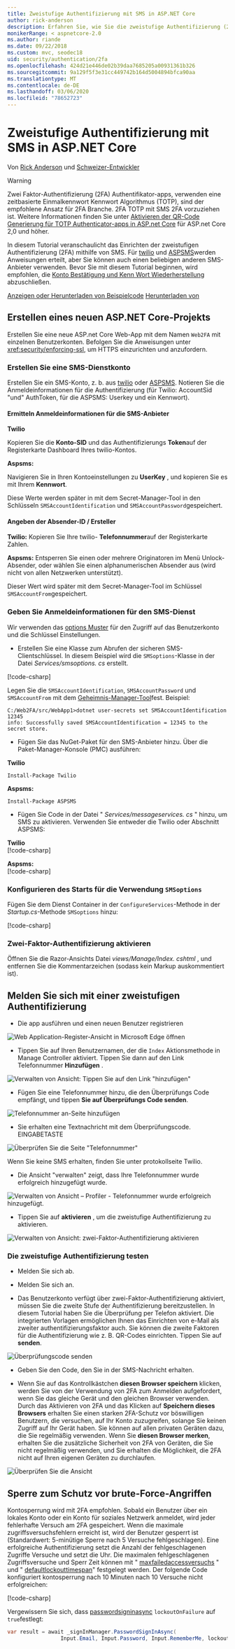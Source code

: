 ```yaml
---
title: Zweistufige Authentifizierung mit SMS in ASP.NET Core
author: rick-anderson
description: Erfahren Sie, wie Sie die zweistufige Authentifizierung (2FA) mit einer ASP.NET Core-app einrichten.
monikerRange: < aspnetcore-2.0
ms.author: riande
ms.date: 09/22/2018
ms.custom: mvc, seodec18
uid: security/authentication/2fa
ms.openlocfilehash: 424d21e446de02b39daa7685205a00931361b326
ms.sourcegitcommit: 9a129f5f3e31cc449742b164d5004894bfca90aa
ms.translationtype: MT
ms.contentlocale: de-DE
ms.lasthandoff: 03/06/2020
ms.locfileid: "78652723"
---
```

# <a name="two-factor-authentication-with-sms-in-aspnet-core"></a>Zweistufige Authentifizierung mit SMS in ASP.NET Core

Von [Rick Anderson](https://twitter.com/RickAndMSFT) und [Schweizer-Entwickler](https://github.com/Swiss-Devs)

>[!WARNING]
> Zwei Faktor-Authentifizierung (2FA) Authentifikator-apps, verwenden eine zeitbasierte Einmalkennwort Kennwort Algorithmus (TOTP), sind der empfohlene Ansatz für 2FA Branche. 2FA TOTP mit SMS 2FA vorzuziehen ist. Weitere Informationen finden Sie unter [Aktivieren der QR-Code Generierung für TOTP Authenticator-apps in ASP.net Core](xref:security/authentication/identity-enable-qrcodes) für ASP.net Core 2,0 und höher.

In diesem Tutorial veranschaulicht das Einrichten der zweistufigen Authentifizierung (2FA) mithilfe von SMS. Für [twilio](https://www.twilio.com/) und [ASPSMS](https://www.aspsms.com/asp.net/identity/core/testcredits/)werden Anweisungen erteilt, aber Sie können auch einen beliebigen anderen SMS-Anbieter verwenden. Bevor Sie mit diesem Tutorial beginnen, wird empfohlen, die [Konto Bestätigung und Kenn Wort Wiederherstellung](xref:security/authentication/accconfirm) abzuschließen.

[Anzeigen oder Herunterladen von Beispielcode](https://github.com/dotnet/AspNetCore.Docs/tree/master/aspnetcore/security/authentication/2fa/sample/Web2FA) [Herunterladen von](xref:index#how-to-download-a-sample)

## <a name="create-a-new-aspnet-core-project"></a>Erstellen eines neuen ASP.NET Core-Projekts

Erstellen Sie eine neue ASP.net Core Web-App mit dem Namen `Web2FA` mit einzelnen Benutzerkonten. Befolgen Sie die Anweisungen unter <xref:security/enforcing-ssl>, um HTTPS einzurichten und anzufordern.

### <a name="create-an-sms-account"></a>Erstellen Sie eine SMS-Dienstkonto

Erstellen Sie ein SMS-Konto, z. b. aus [twilio](https://www.twilio.com/) oder [ASPSMS](https://www.aspsms.com/asp.net/identity/core/testcredits/). Notieren Sie die Anmeldeinformationen für die Authentifizierung (für Twilio: AccountSid "und" AuthToken, für die ASPSMS: Userkey und ein Kennwort).

#### <a name="figuring-out-sms-provider-credentials"></a>Ermitteln Anmeldeinformationen für die SMS-Anbieter

**Twilio**

Kopieren Sie die **Konto-SID** und das Authentifizierungs **Token**auf der Registerkarte Dashboard Ihres twilio-Kontos.

**Aspsms:**

Navigieren Sie in Ihren Kontoeinstellungen zu **UserKey** , und kopieren Sie es mit Ihrem **Kennwort**.

Diese Werte werden später in mit dem Secret-Manager-Tool in den Schlüsseln `SMSAccountIdentification` und `SMSAccountPassword`gespeichert.

#### <a name="specifying-senderid--originator"></a>Angeben der Absender-ID / Ersteller

**Twilio:** Kopieren Sie Ihre twilio- **Telefonnummer**auf der Registerkarte Zahlen.

**Aspsms:** Entsperren Sie einen oder mehrere Originatoren im Menü Unlock-Absender, oder wählen Sie einen alphanumerischen Absender aus (wird nicht von allen Netzwerken unterstützt).

Dieser Wert wird später mit dem Secret-Manager-Tool im Schlüssel `SMSAccountFrom`gespeichert.

### <a name="provide-credentials-for-the-sms-service"></a>Geben Sie Anmeldeinformationen für den SMS-Dienst

Wir verwenden das [options Muster](xref:fundamentals/configuration/options) für den Zugriff auf das Benutzerkonto und die Schlüssel Einstellungen.

* Erstellen Sie eine Klasse zum Abrufen der sicheren SMS-Clientschlüssel. In diesem Beispiel wird die `SMSoptions`-Klasse in der Datei *Services/smsoptions. cs* erstellt.

[!code-csharp[](2fa/sample/Web2FA/Services/SMSoptions.cs)]

Legen Sie die `SMSAccountIdentification`, `SMSAccountPassword` und `SMSAccountFrom` mit dem [Geheimnis-Manager-Tool](xref:security/app-secrets)fest. Beispiel:

```none
C:/Web2FA/src/WebApp1>dotnet user-secrets set SMSAccountIdentification 12345
info: Successfully saved SMSAccountIdentification = 12345 to the secret store.
```

* Fügen Sie das NuGet-Paket für den SMS-Anbieter hinzu. Über die Paket-Manager-Konsole (PMC) ausführen:

**Twilio**

`Install-Package Twilio`

**Aspsms:**

`Install-Package ASPSMS`

* Fügen Sie Code in der Datei " *Services/messageservices. cs* " hinzu, um SMS zu aktivieren. Verwenden Sie entweder die Twilio oder Abschnitt ASPSMS:

**Twilio**  
[!code-csharp[](2fa/sample/Web2FA/Services/MessageServices_twilio.cs)]

**Aspsms:**  
[!code-csharp[](2fa/sample/Web2FA/Services/MessageServices_ASPSMS.cs)]

### <a name="configure-startup-to-use-smsoptions"></a>Konfigurieren des Starts für die Verwendung `SMSoptions`

Fügen Sie dem Dienst Container in der `ConfigureServices`-Methode in der *Startup.cs*-Methode `SMSoptions` hinzu:

[!code-csharp[](2fa/sample/Web2FA/Startup.cs?name=snippet1&highlight=4)]

### <a name="enable-two-factor-authentication"></a>Zwei-Faktor-Authentifizierung aktivieren

Öffnen Sie die Razor-Ansichts Datei *views/Manage/Index. cshtml* , und entfernen Sie die Kommentarzeichen (sodass kein Markup auskommentiert ist).

## <a name="log-in-with-two-factor-authentication"></a>Melden Sie sich mit einer zweistufigen Authentifizierung

* Die app ausführen und einen neuen Benutzer registrieren

![Web Application-Register-Ansicht in Microsoft Edge öffnen](2fa/_static/login2fa1.png)

* Tippen Sie auf Ihren Benutzernamen, der die `Index` Aktionsmethode in Manage Controller aktiviert. Tippen Sie dann auf den Link Telefonnummer **Hinzufügen** .

![Verwalten von Ansicht: Tippen Sie auf den Link "hinzufügen"](2fa/_static/login2fa2.png)

* Fügen Sie eine Telefonnummer hinzu, die den Überprüfungs Code empfängt, und tippen **Sie auf Überprüfungs Code senden**.

![Telefonnummer an-Seite hinzufügen](2fa/_static/login2fa3.png)

* Sie erhalten eine Textnachricht mit dem Überprüfungscode. EINGABETASTE

![Überprüfen Sie die Seite "Telefonnummer"](2fa/_static/login2fa4.png)

Wenn Sie keine SMS erhalten, finden Sie unter protokollseite Twilio.

* Die Ansicht "verwalten" zeigt, dass Ihre Telefonnummer wurde erfolgreich hinzugefügt wurde.

![Verwalten von Ansicht – Profiler - Telefonnummer wurde erfolgreich hinzugefügt.](2fa/_static/login2fa5.png)

* Tippen Sie auf **aktivieren** , um die zweistufige Authentifizierung zu aktivieren.

![Verwalten von Ansicht: zwei-Faktor-Authentifizierung aktivieren](2fa/_static/login2fa6.png)

### <a name="test-two-factor-authentication"></a>Die zweistufige Authentifizierung testen

* Melden Sie sich ab.

* Melden Sie sich an.

* Das Benutzerkonto verfügt über zwei-Faktor-Authentifizierung aktiviert, müssen Sie die zweite Stufe der Authentifizierung bereitzustellen. In diesem Tutorial haben Sie die Überprüfung per Telefon aktiviert. Die integrierten Vorlagen ermöglichen Ihnen das Einrichten von e-Mail als zweiter authentifizierungsfaktor auch. Sie können die zweite Faktoren für die Authentifizierung wie z. B. QR-Codes einrichten. Tippen Sie auf **senden**.

![Überprüfungscode senden](2fa/_static/login2fa7.png)

* Geben Sie den Code, den Sie in der SMS-Nachricht erhalten.

* Wenn Sie auf das Kontrollkästchen **diesen Browser speichern** klicken, werden Sie von der Verwendung von 2FA zum Anmelden aufgefordert, wenn Sie das gleiche Gerät und den gleichen Browser verwenden. Durch das Aktivieren von 2FA und das Klicken auf **Speichern dieses Browsers** erhalten Sie einen starken 2FA-Schutz vor böswilligen Benutzern, die versuchen, auf Ihr Konto zuzugreifen, solange Sie keinen Zugriff auf Ihr Gerät haben. Sie können auf allen privaten Geräten dazu, die Sie regelmäßig verwenden. Wenn Sie **diesen Browser merken**, erhalten Sie die zusätzliche Sicherheit von 2FA von Geräten, die Sie nicht regelmäßig verwenden, und Sie erhalten die Möglichkeit, die 2FA nicht auf Ihren eigenen Geräten zu durchlaufen.

![Überprüfen Sie die Ansicht](2fa/_static/login2fa8.png)

## <a name="account-lockout-for-protecting-against-brute-force-attacks"></a>Sperre zum Schutz vor brute-Force-Angriffen

Kontosperrung wird mit 2FA empfohlen. Sobald ein Benutzer über ein lokales Konto oder ein Konto für soziales Netzwerk anmeldet, wird jeder fehlerhafte Versuch am 2FA gespeichert. Wenn die maximale zugriffsversuchsfehlern erreicht ist, wird der Benutzer gesperrt ist (Standardwert: 5-minütige Sperre nach 5 Versuche fehlgeschlagen). Eine erfolgreiche Authentifizierung setzt die Anzahl der fehlgeschlagenen Zugriffe Versuche und setzt die Uhr. Die maximalen fehlgeschlagenen Zugriffsversuche und Sperr Zeit können mit " [maxfailedaccessversuchs](/dotnet/api/microsoft.aspnetcore.identity.lockoutoptions.maxfailedaccessattempts) " und " [defaultlockouttimespan](/dotnet/api/microsoft.aspnetcore.identity.lockoutoptions.defaultlockouttimespan)" festgelegt werden. Der folgende Code konfiguriert kontosperrung nach 10 Minuten nach 10 Versuche nicht erfolgreichen:

[!code-csharp[](2fa/sample/Web2FA/Startup.cs?name=snippet2&highlight=13-17)]

Vergewissern Sie sich, dass [passwordsigninasync](/dotnet/api/microsoft.aspnetcore.identity.signinmanager-1.passwordsigninasync) `lockoutOnFailure` auf `true`festlegt:

```csharp
var result = await _signInManager.PasswordSignInAsync(
                 Input.Email, Input.Password, Input.RememberMe, lockoutOnFailure: true);
```
